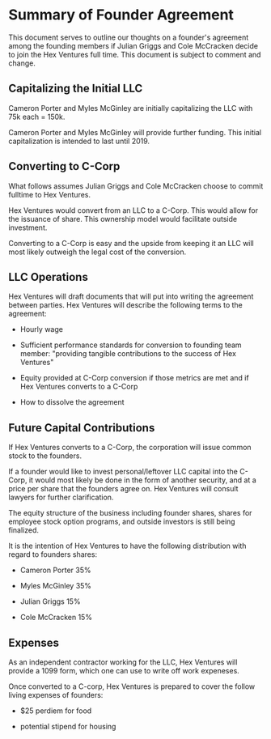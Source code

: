 # Summary of Founder Agreement

This document serves to outline our thoughts on a founder's agreement among the founding members if Julian Griggs and Cole McCracken decide to join the Hex Ventures full time. This document is subject to comment and change.

## Capitalizing the Initial LLC

Cameron Porter and Myles McGinley are initially capitalizing the LLC with 75k each = 150k.

Cameron Porter and Myles McGinley will provide further funding. This initial capitalization is intended to last until 2019.

## Converting to C-Corp

What follows assumes Julian Griggs and Cole McCracken choose to commit fulltime to Hex Ventures.

Hex Ventures would convert from an LLC to a C-Corp. This would allow for the issuance of share. This ownership model would facilitate outside investment.

Converting to a C-Corp is easy and the upside from keeping it an LLC will most likely outweigh the legal cost of the conversion.

## LLC Operations

Hex Ventures will draft documents that will put into writing the agreement between parties. Hex Ventures will describe the following terms to the agreement: 

* Hourly wage

* Sufficient performance standards for conversion to founding team member: "providing tangible contributions to the success of Hex Ventures"

* Equity provided at C-Corp conversion if those metrics are met and if Hex Ventures converts to a C-Corp

* How to dissolve the agreement

## Future Capital Contributions

If Hex Ventures converts to a C-Corp, the corporation will issue common stock to the founders. 

If a founder would like to  invest personal/leftover LLC capital into the C-Corp, it would most likely be done in the form of another security, and at a price per share that the founders agree on. Hex Ventures will consult lawyers for further clarification.

The equity structure of the business including founder shares, shares for employee stock option programs, and outside investors is still being finalized.

It is the intention of Hex Ventures to have the following distribution with regard to founders shares:

* Cameron Porter 35%

* Myles McGinley 35%

* Julian Griggs 15%

* Cole McCracken 15%

## Expenses

As an independent contractor working for the LLC, Hex Ventures will provide a 1099 form, which one can use to write off work expeneses. 

Once converted to a C-corp, Hex Ventures is prepared to cover the follow living expenses of founders:

* $25 perdiem for food

* potential stipend for housing
